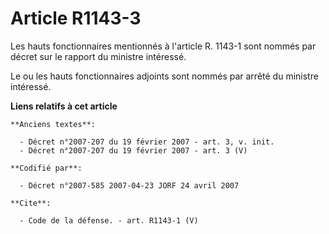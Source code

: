 # Article R1143-3

Les hauts fonctionnaires mentionnés à l'article R. 1143-1 sont nommés par décret sur le rapport du ministre intéressé. 

Le ou les hauts fonctionnaires adjoints sont nommés par arrêté du ministre intéressé.

**Liens relatifs à cet article**

	**Anciens textes**:

	  - Décret n°2007-207 du 19 février 2007 - art. 3, v. init.
	  - Décret n°2007-207 du 19 février 2007 - art. 3 (V)

	**Codifié par**:

	  - Décret n°2007-585 2007-04-23 JORF 24 avril 2007

	**Cite**:

	  - Code de la défense. - art. R1143-1 (V)
